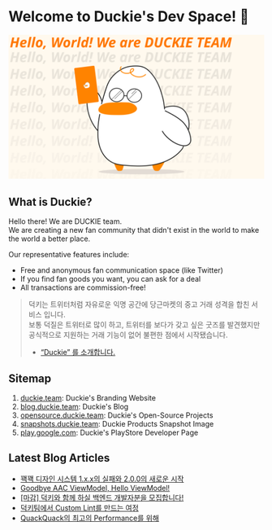 # Welcome to Duckie's Dev Space! 🥳

![](/assets/dev_banner.svg)

## What is Duckie?

Hello there! We are DUCKIE team.  
We are creating a new fan community that didn't exist in the world to make the world a better place.

Our representative features include:

- Free and anonymous fan communication space (like Twitter)
- If you find fan goods you want, you can ask for a deal
- All transactions are commission-free!

> 덕키는 트위터처럼 자유로운 익명 공간에 당근마켓의 중고 거래 성격을 합친 서비스 입니다.  
> 보통 덕질은 트위터로 많이 하고, 트위터를 보다가 갖고 싶은 굿즈를 발견했지만 공식적으로 지원하는 거래 기능이 없어 불편한 점에서 시작됐습니다.  
> - [“Duckie” 를 소개합니다.](https://blog.duckie.team/duckie-%EB%A5%BC-%EC%86%8C%EA%B0%9C%ED%95%A9%EB%8B%88%EB%8B%A4-70b6a06ec806)

## Sitemap

1. [duckie.team](https://duckie.team): Duckie's Branding Website
2. [blog.duckie.team](https://blog.duckie.team): Duckie's Blog
3. [opensource.duckie.team](https://opensource.duckie.team): Duckie's Open-Source Projects
4. [snapshots.duckie.team](https://snapshots.duckie.team): Duckie Products Snapshot Image
5. [play.google.com](https://play.google.com/store/apps/dev?id=4933809019035899091): Duckie's PlayStore Developer Page

## Latest Blog Articles

<!-- BLOG-POST-LIST:START -->
- [꽥꽥 디자인 시스템 1.x.x의 실패와 2.0.0의 새로운 시작](https://blog.duckie.team/%EA%BD%A5%EA%BD%A5-%EB%94%94%EC%9E%90%EC%9D%B8-%EC%8B%9C%EC%8A%A4%ED%85%9C-1-x-x%EC%9D%98-%EC%8B%A4%ED%8C%A8%EC%99%80-2-0-0%EC%9D%98-%EC%83%88%EB%A1%9C%EC%9A%B4-%EC%8B%9C%EC%9E%91-9286692013c1?source=rss----f4cd2e25357---4)
- [Goodbye AAC ViewModel, Hello ViewModel!](https://blog.duckie.team/aac-viewmodel-is-deprecated-bff2dfb09438?source=rss----f4cd2e25357---4)
- [[마감] 덕키와 함께 하실 백엔드 개발자분을 모집합니다!](https://blog.duckie.team/%EB%8D%95%ED%82%A4%EC%99%80-%ED%95%A8%EA%BB%98-%ED%95%98%EC%8B%A4-%EB%B0%B1%EC%97%94%EB%93%9C-%EA%B0%9C%EB%B0%9C%EC%9E%90%EB%B6%84%EC%9D%84-%EB%AA%A8%EC%A7%91%ED%95%A9%EB%8B%88%EB%8B%A4-a52109711309?source=rss----f4cd2e25357---4)
- [덕키팀에서 Custom Lint를 만드는 여정](https://blog.duckie.team/team-duckie%EC%97%90%EC%84%9C-custom-lint%EB%A5%BC-%EB%A7%8C%EB%93%9C%EB%8A%94-%EC%97%AC%EC%A0%95-a7ecca72a32f?source=rss----f4cd2e25357---4)
- [QuackQuack의 최고의 Performance를 위해](https://blog.duckie.team/quack-quack%EC%9D%98-%EC%B5%9C%EA%B3%A0%EC%9D%98-performance%EB%A5%BC-%EC%9C%84%ED%95%B4-ad54421715bc?source=rss----f4cd2e25357---4)
<!-- BLOG-POST-LIST:END -->
